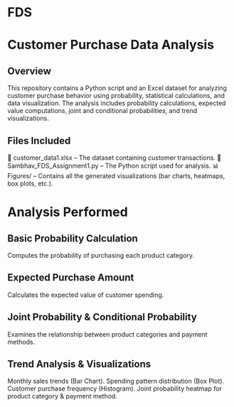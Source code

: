 # FDS
# Customer Purchase Data Analysis
## Overview
This repository contains a Python script and an Excel dataset for analyzing customer purchase behavior using probability, statistical calculations, and data visualization. The analysis includes probability calculations, expected value computations, joint and conditional probabilities, and trend visualizations.

## Files Included
📂 customer_data1.xlsx – The dataset containing customer transactions.
📜 Sambhav_FDS_Assignment1.py – The Python script used for analysis.
📊 Figures/ – Contains all the generated visualizations (bar charts, heatmaps, box plots, etc.).

# Analysis Performed
## Basic Probability Calculation
Computes the probability of purchasing each product category.

## Expected Purchase Amount
Calculates the expected value of customer spending.

## Joint Probability & Conditional Probability
Examines the relationship between product categories and payment methods.

## Trend Analysis & Visualizations
Monthly sales trends (Bar Chart).
Spending pattern distribution (Box Plot).
Customer purchase frequency (Histogram).
Joint probability heatmap for product category & payment method.


